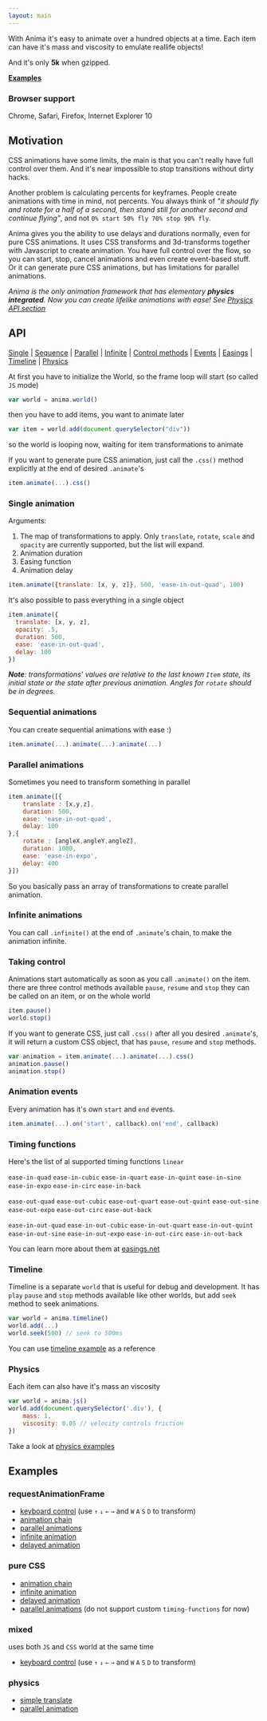 ```yaml
---
layout: main
---
```

With Anima it's easy to animate over a hundred objects at a time. Each item can have it's mass and viscosity to emulate reallife objects!

And it's only **5k** when gzipped.

**[Examples](#toc_14)**

### Browser support
Chrome, Safari, Firefox, Internet Explorer 10

## Motivation
CSS animations have some limits, the main is that you can't really have full control over them. And it's near impossible to stop transitions without dirty hacks.

Another problem is calculating percents for keyframes. People create animations with time in mind, not percents. You always think of _"it should fly and rotate for a half of a second, then stand still for another second and continue flying"_, and not `0% start 50% fly 70% stop 90% fly`.

Anima gives you the ability to use delays and durations normally, even for pure CSS animations. It uses CSS transforms and 3d-transforms together with Javascript to create animation. You have full control over the flow, so you can start, stop, cancel animations and even create event-based stuff. Or it can generate pure CSS animations, but has limitations for parallel animations.

_Anima is the only animation framework that has elementary **physics integrated**. Now you can create lifelike animations with ease! See [Physics API section](#toc_13)_

## API

[Single](#toc_3) | [Sequence](#toc_4) | [Parallel](#toc_5) | [Infinite](#toc_6) | [Control methods](#toc_7) | [Events](#toc_10) | [Easings](#toc_11) | [Timeline](#toc_12) | [Physics](#toc_13)

At first you have to initialize the World, so the frame loop will start (so called `JS` mode)

```js
var world = anima.world()
```

then you have to add items, you want to animate later

```js
var item = world.add(document.querySelector("div"))
```

so the world is looping now, waiting for item transformations to animate

If you want to generate pure CSS animation, just call the `.css()` method explicitly at the end of desired `.animate`'s

```js
item.animate(...).css()
```

### Single animation
Arguments:

1. The map of transformations to apply. Only `translate`, `rotate`, `scale` and `opacity` are currently supported, but the list will expand.
2. Animation duration
3. Easing function
4. Animation delay

```js
item.animate({translate: [x, y, z]}, 500, 'ease-in-out-quad', 100)

```
It's also possible to pass everything in a single object

```js
item.animate({
  translate: [x, y, z],
  opacity: .5,
  duration: 500,
  ease: 'ease-in-out-quad',
  delay: 100
})
```

_**Note**: transformations' values are relative to the last known `Item` state, its initial state or the state after previous animation. Angles for `rotate` should be in degrees._

### Sequential animations
You can create sequential animations with ease :)

```js
item.animate(...).animate(...).animate(...)
```

### Parallel animations
Sometimes you need to transform something in parallel

```js
item.animate([{
	translate : [x,y,z],
	duration: 500,
	ease: 'ease-in-out-quad',
	delay: 100
},{
	rotate : [angleX,angleY,angleZ],
	duration: 1000,
	ease: 'ease-in-expo',
	delay: 400
}])
```

So you basically pass an array of transformations to create parallel animation.

### Infinite animations
You can call `.infinite()` at the end of `.animate`'s chain, to make the animation infinite.

### Taking control
Animations start automatically as soon as you call `.animate()` on the item.
there are three control methods available
`pause`, `resume` and `stop`
they can be called on an item, or on the whole world

```js
item.pause()
world.stop()
```

If you want to generate CSS, just call `.css()` after all you desired `.animate`'s, it will return a custom CSS object, that has `pause`, `resume` and `stop` methods.

```js
var animation = item.animate(...).animate(...).css()
animation.pause()
animation.stop()
```

### Animation events
Every animation has it's own `start` and `end` events.

```js
item.animate(...).on('start', callback).on('end', callback)
```

### Timing functions
Here's the list of al supported timing functions
`linear`

`ease-in-quad` `ease-in-cubic` `ease-in-quart` `ease-in-quint` `ease-in-sine` `ease-in-expo` `ease-in-circ` `ease-in-back`

`ease-out-quad` `ease-out-cubic` `ease-out-quart` `ease-out-quint` `ease-out-sine` `ease-out-expo` `ease-out-circ` `ease-out-back`

`ease-in-out-quad` `ease-in-out-cubic` `ease-in-out-quart` `ease-in-out-quint` `ease-in-out-sine` `ease-in-out-expo` `ease-in-out-circ` `ease-in-out-back`

You can learn more about them at [easings.net](http://easings.net)

### Timeline
Timeline is a separate `world` that is useful for debug and development. It has `play` `pause` and `stop` methods available like other worlds, but add `seek` method to seek animations.

```js
var world = anima.timeline()
world.add(...)
world.seek(500) // seek to 500ms
```

You can use [timeline example](example/timeline.html) as a reference

### Physics
Each item can also have it's mass an viscosity

```js
var world = anima.js()
world.add(document.querySelector('.div'), {
	mass: 1,
	viscosity: 0.05 // velocity controls friction
})
```

Take a look at [physics examples](#toc_18)

## Examples
### requestAnimationFrame
- [keyboard control](example/keyboard.html) (use `↑` `↓` `←` `→` and `W` `A` `S` `D` to transform)
- [animation chain](example/bounce.html)
- [parallel animations](example/parallel.html)
- [infinite animation](example/infinite.html)
- [delayed animation](example/delay.html)

### pure CSS
- [animation chain](example/bounce_css.html)
- [infinite animation](example/infinite_css.html)
- [delayed animation](example/delay_css.html)
- [parallel animations](example/parallel_css.html) (do not support custom `timing-functions` for now)

### mixed
uses both `JS` and `CSS` world at the same time

- [keyboard control](example/keyboard_mixed.html) (use `↑` `↓` `←` `→` and `W` `A` `S` `D` to transform)

### physics
- [simple translate](example/physics.html)
- [parallel animation](example/parallel_physics.html)